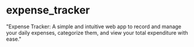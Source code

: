# expense_tracker
"Expense Tracker: A simple and intuitive web app to record and manage your daily expenses, categorize them, and view your total expenditure with ease."
